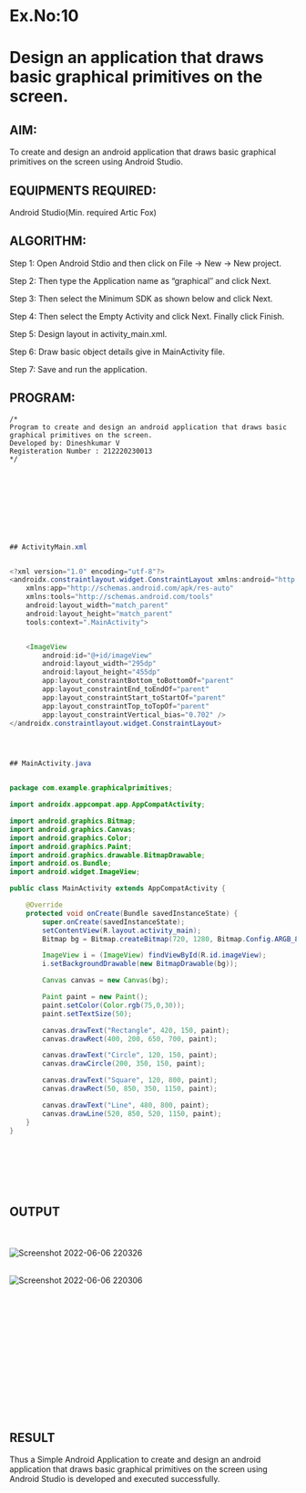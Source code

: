 
# Ex.No:10
# Design an application that draws basic graphical primitives on the screen.


## AIM:

To create and design an android application that draws basic graphical primitives on the screen using Android Studio.

## EQUIPMENTS REQUIRED:

Android Studio(Min. required Artic Fox)

## ALGORITHM:

Step 1: Open Android Stdio and then click on File -> New -> New project.

Step 2: Then type the Application name as “graphical″ and click Next. 

Step 3: Then select the Minimum SDK as shown below and click Next.

Step 4: Then select the Empty Activity and click Next. Finally click Finish.

Step 5: Design layout in activity_main.xml.

Step 6: Draw basic object details give in MainActivity file.

Step 7: Save and run the application.

## PROGRAM:
```
/*
Program to create and design an android application that draws basic graphical primitives on the screen.
Developed by: Dineshkumar V
Registeration Number : 212220230013
*/
```

```java









## ActivityMain.xml


<?xml version="1.0" encoding="utf-8"?>
<androidx.constraintlayout.widget.ConstraintLayout xmlns:android="http://schemas.android.com/apk/res/android"
    xmlns:app="http://schemas.android.com/apk/res-auto"
    xmlns:tools="http://schemas.android.com/tools"
    android:layout_width="match_parent"
    android:layout_height="match_parent"
    tools:context=".MainActivity">


    <ImageView
        android:id="@+id/imageView"
        android:layout_width="295dp"
        android:layout_height="455dp"
        app:layout_constraintBottom_toBottomOf="parent"
        app:layout_constraintEnd_toEndOf="parent"
        app:layout_constraintStart_toStartOf="parent"
        app:layout_constraintTop_toTopOf="parent"
        app:layout_constraintVertical_bias="0.702" />
</androidx.constraintlayout.widget.ConstraintLayout>




## MainActivity.java


package com.example.graphicalprimitives;

import androidx.appcompat.app.AppCompatActivity;

import android.graphics.Bitmap;
import android.graphics.Canvas;
import android.graphics.Color;
import android.graphics.Paint;
import android.graphics.drawable.BitmapDrawable;
import android.os.Bundle;
import android.widget.ImageView;

public class MainActivity extends AppCompatActivity {

    @Override
    protected void onCreate(Bundle savedInstanceState) {
        super.onCreate(savedInstanceState);
        setContentView(R.layout.activity_main);
        Bitmap bg = Bitmap.createBitmap(720, 1280, Bitmap.Config.ARGB_8888);

        ImageView i = (ImageView) findViewById(R.id.imageView);
        i.setBackgroundDrawable(new BitmapDrawable(bg));

        Canvas canvas = new Canvas(bg);

        Paint paint = new Paint();
        paint.setColor(Color.rgb(75,0,30));
        paint.setTextSize(50);

        canvas.drawText("Rectangle", 420, 150, paint);
        canvas.drawRect(400, 200, 650, 700, paint);

        canvas.drawText("Circle", 120, 150, paint);
        canvas.drawCircle(200, 350, 150, paint);

        canvas.drawText("Square", 120, 800, paint);
        canvas.drawRect(50, 850, 350, 1150, paint);

        canvas.drawText("Line", 480, 800, paint);
        canvas.drawLine(520, 850, 520, 1150, paint);
    }
}





```

## <br/><br/> OUTPUT


<br/><br/>![Screenshot 2022-06-06 220326](https://user-images.githubusercontent.com/75235789/172205917-12c940ec-a1a1-4d48-9a1a-b41c2f4aa165.jpg)

<br/>![Screenshot 2022-06-06 220306](https://user-images.githubusercontent.com/75235789/172205923-5ea131b8-4e34-47c1-b7c7-c23ddf03e8b6.jpg)




## <br/><br/><br/><br/><br/><br/><br/><br/><br/>RESULT
Thus a Simple Android Application to create and design an android application that draws basic graphical primitives on the screen using Android Studio is developed and executed successfully.

